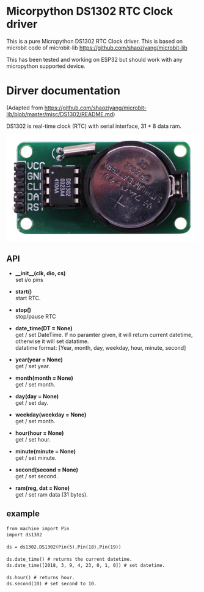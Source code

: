 # Micorpython DS1302 RTC Clock driver
This is a pure Micropython DS1302 RTC Clock driver. This is based on microbit code of microbit-lib https://github.com/shaoziyang/microbit-lib

This has been tested and working on ESP32 but should work with any micropython supported device.

# Dirver documentation
(Adapted from https://github.com/shaoziyang/microbit-lib/blob/master/misc/DS1302/README.md)

DS1302 is real-time clock (RTC) with serial interface, 31 * 8 data ram.

![](assets/images/ds1302.jpg)


## API
* **\_\_init\_\_(clk, dio, cs)**  
set i/o pins

* **start()**  
start RTC.  

* **stop()**  
stop/pause RTC

* **date_time(DT = None)**  
get / set DateTime. If no paramter given, it will return current datetime, otherwise it will set datatime.  
datatime format: [Year, month, day, weekday, hour, minute, second]

* **year(year = None)**  
get / set year.  

* **month(month = None)**  
get / set month.  

* **day(day = None)**  
get / set day.  

* **weekday(weekday = None)**  
get / set month.  

* **hour(hour = None)**  
get / set hour.  

* **minute(minute = None)**  
get / set minute.  

* **second(second = None)**  
get / set second.  

* **ram(reg, dat = None)**  
get / set ram data (31 bytes).  


## example

```
from machine import Pin
import ds1302

ds = ds1302.DS1302(Pin(5),Pin(18),Pin(19))

ds.date_time() # returns the current datetime.
ds.date_time([2018, 3, 9, 4, 23, 0, 1, 0]) # set datetime.

ds.hour() # returns hour.
ds.second(10) # set second to 10.
```
